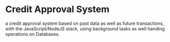 # Credit Approval System 
a credit approval system based on past data as well as future transactions, with the JavaScript/NodeJS stack, using background tasks as well handing operations on Databases.
